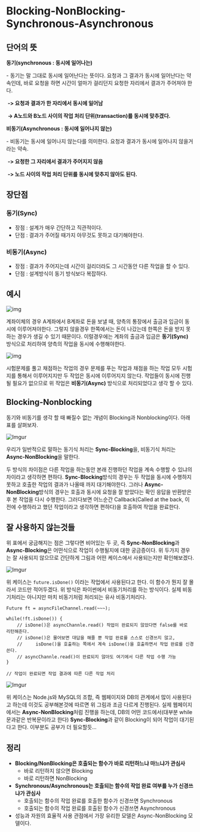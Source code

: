 # Blocking-NonBlocking-Synchronous-Asynchronous



## 단어의 뜻

**동기(synchronous : 동시에 일어나는)**

 \- 동기는 말 그대로 동시에 일어난다는 뜻이다. 요청과 그 결과가 동시에 일어난다는 약속인데, 바로 요청을 하면 시간이 얼마가 걸리던지 요청한 자리에서 결과가 주어져야 한다.

​	**-> 요청과 결과가 한 자리에서 동시에 일어남**

​	**-> A노드와 B노드 사이의 작업 처리 단위(transaction)를 동시에 맞추겠다.**	



**비동기(Asynchronous : 동시에 일어나지 않는)**

 \- 비동기는 동시에 일어나지 않는다를 의미한다. 요청과 결과가 동시에 일어나지 않을거라는 약속. 

​	**-> 요청한 그 자리에서 결과가 주어지지 않음**

​	**-> 노드 사이의 작업 처리 단위를 동시에 맞추지 않아도 된다.**



## 장단점

### 동기(Sync)

* 장점 : 설계가 매우 간단하고 직관적이다.
* 단점 : 결과가 주어질 때가지 아무것도 못하고 대기해야한다.



### 비동기(Async)

* 장점 : 결과가 주어지는데 시간이 걸리더라도 그 시간동안 다른 작업을 할 수 있다.
* 단점 : 설계방식이 동기 방식보다 복잡하다.



## 예시

![img](https://t1.daumcdn.net/cfile/tistory/27298A4D57F8A1DF1D)

계좌이체의 경우 A계좌에서 B계좌로 돈을 보낼 때, 양측의 통장에서 출금과 입금이 동시에 이루어져야한다. 그렇지 않을경우 한쪽에서는 돈이 나갔는데 한쪽은 돈을 받지 못하는 경우가 생길 수 있기 때문이다. 이럴경우에는 계좌의 출금과 입금은 **동기(Sync)** 방식으로 처리하여 양측의 작업을 동시에 수행해야한다.



![img](https://t1.daumcdn.net/cfile/tistory/2466434B57F8A40A19)

시험문제를 풀고 채점하는 작업의 경우 문제를 푸는 작업과 채점을 하는 작업 모두 시험지를 통해서 이루어지지만 두 작업은 동시에 이루어지지 않는다. 작업들이 동시에 진행될 필요가 없으므로 위 작업은 **비동기(Async)** 방식으로 처리되었다고 생각 할 수 있다.



## Blocking-Nonblocking

동기와 비동기를 생각 할 때 빠질수 없는 개념이 Blocking과 Nonblocking이다. 아래 표를 살펴보자.

![Imgur](http://i.imgur.com/iSafBIF.png)

우리가 일반적으로 말하는 동기식 처리는 **Sync-Blocking**을, 비동기식 처리는 **Async-NonBlocking**을 말한다.

두 방식의 차이점은 다른 작업을  하는동안 본래 진행하던 작업을 계속 수행할 수 있냐의 차이라고 생각하면 편하다.  **Sync-Blocking**방식의 경우는 두 작업을 동시에 수행하지 못하고 호출한 작업의 결과가 나올때 까지 대기해야한다. 그러나 **Async-NonBlocking**방식의 경우는 호출과 동시에 요청을 잘 받았다는 확인 응답을 반환받은 후 본 작업을 다시 수행한다. 그러다보면 어느순간 Callback(Called at the back, 이전에 수행하라고 했던 작업이라고 생각하면 편하다)을 호출하여 작업을 완료한다.



## 잘 사용하지 않는것들

위 표에서 궁금해지는 점은 그렇다면 비어있는 두 곳, 즉 **Sync-NonBlocking**과 **Async-Blocking**은 어떤식으로 작업이 수행될지에 대한 궁금증이다. 위 두가지 경우는 잘 사용되지 않으므로 간단하게 그림과 어떤 케이스에서 사용되는지만 확인해보겠다.

![Imgur](http://i.imgur.com/a8xZ9No.png)

위 케이스는 ```future.isDone()``` 이라는 작업에서 사용된다고 한다. 이 함수가 뭔지 잘 몰라서 코드만 적어두겠다. 위 방식은 파이썬에서 비동기처리를 하는 방식이다. 실제 비동기처리는 아니지만 마치 비동기처럼 처리되는 유사 비동기처리다.

```vbscript
Future ft = asyncFileChannel.read(~~~);

while(!ft.isDone()) {
    // isDone()은 asyncChannle.read() 작업이 완료되지 않았다면 false를 바로 리턴해준다.
    // isDone()은 물어보면 대답을 해줄 뿐 작업 완료를 스스로 신경쓰지 않고,
    //     isDone()을 호출하는 쪽에서 계속 isDone()을 호출하면서 작업 완료를 신경쓴다.
    // asyncChannle.read()이 완료되지 않아도 여기에서 다른 작업 수행 가능 
}

// 작업이 완료되면 작업 결과에 따른 다른 작업 처리
```





![Imgur](http://i.imgur.com/zKF0CgK.png)

위 케이스는 Node.js와 MySQL의 조합, 즉 웹페이지와 DB의 관계에서 많이 사용된다고 하는데 이것도 공부해본것에 따르면 위 그림과 조금 다르게 진행된다. 실제 웹페이지에서는 **Async-NonBlocking**처럼 진행을 하는데, DB의 어떤 코드에서(대부분 while문과같은 반복문이라고 한다) **Sync-Blocking**과 같이 Blocking이 되어 작업이 대기된다고 한다. 이부분도 공부가 더 필요할듯...



## 정리

- **Blocking/NonBlocking은 호출되는 함수가 바로 리턴하느냐 마느냐가 관심사**
  - 바로 리턴하지 않으면 Blocking
  - 바로 리턴하면 NonBlocking
- **Synchronous/Asynchronous는 호출되는 함수의 작업 완료 여부를 누가 신경쓰냐가 관심사**
  - 호출되는 함수의 작업 완료를 호출한 함수가 신경쓰면 Synchronous
  - 호출되는 함수의 작업 완료를 호출된 함수가 신경쓰면 Asynchronous
- 성능과 자원의 효율적 사용 관점에서 가장 유리한 모델은 Async-NonBlocking 모델이다.
